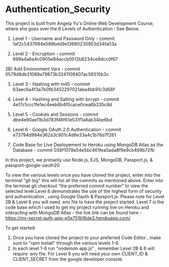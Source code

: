 # Authentication_Security

This project is built from Angela Yu's Online Web Development Course, where she goes over the 6 Levels of Authentication : See Below. 

1) Level 1 - Username and Password Only - 
   commit 1af2c5437694e589bdd9e13690230953d34fa03a

2) Level 2 - Encryption - 
   commit 699a4a6a4c0905e84accb0512b8234ce8dcc0f67

 2B) Add Environment Vars - 
   commit 0579d8db31089a79873b3241109407ac59310b3c

3) Level 3 - Hashing with md5 -
   commit 63aec6a4f3a7b0fb3452297021aba4bb91c3d56f

4) Level 4 - Hashing and Salting with bcrypt - 
   commit 4e17c1ccc1fe1ec4eeb6b4f0cace0cea6b335c8d

5) Level 5 - Cookies and Sessions - 
   commit dbe4e90ae11b3d783f46f61e531f1a8ab34be6bd

6) Level 6 - Google OAuth 2.0 Authentication - 
   commit e73794d994e362a3c901c4d6e33a4c1b76d7f261

7) Code Base for Live Deployement to Heroku using MongoDB Atlas as the Database - 
   commit 038f1079a54e5bc461fea5ada8f9e9cb469b72fb

In this project, we primarily use Node.js, EJS, MongoDB, Passport.js, & passport-google-oauth20

To view the various levels once you have cloned the project, enter into the terminal "git log" this will list all the commits as mentioned above. Enter into the terminal git checkout "the preferred commit number" to view the selected level.Level 6 demonstrates the use of the highest form of security and authentication , using Google Oauth & Passport.js. Please note for Level 2B & Level 6 you will need .env file to have the project started. Level 7 is the code base which i used to get my project running live on Heroku and interacting with MongoDB Atlas - the live link can be found here - https://my-secret-auth-app-e0e751b16de3.herokuapp.com/.

To get started:
1) Once you have cloned the project to your preferred Code Editor , make sure to "npm install" through the various levels 1-6.
2) In each level 1-6 run "nodemon app.js" , remember Level 2B & 6 will require .env file. For Level 6 you will need your own CLIENT_ID & CLIENT_SECRET from the google developer console.

   
